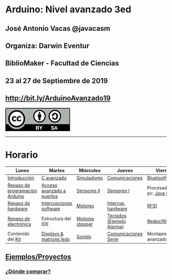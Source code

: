 # Arduino: Nivel avanzado 3ed


## José Antonio Vacas @javacasm
## Organiza: Darwin Eventur
## BiblioMaker - Facultad de Ciencias
## 23 al 27 de Septiembre de 2019

## http://bit.ly/ArduinoAvanzado19

![CC](./images/Licencia_CC_peque.png)

* * *

# Horario

|Lunes|Martes|Miércoles|Jueves|Viernes
|---|---|---|---|---
|[Introducción](./presentaciones/Arduino%20A.%20-%200.0%20-%20Introducción%20a%20Arduino.pdf)|[C avanzado](./Programación%20avanzada/Arduino%20A.%20-%201.2.3%20-%20Programación%20avanzada-%20C%20avanzado.pdf)|[Simuladores](http://tinkercad.com/circuits)|[Comunicaciones](./Expandiendo%20Arduino/Arduino%20A.%20-%202.7.0%20-%20Comunicaciones%20-%20Serie.pdf)|[Bluetooth](./Bluetooth.md)
|[Repaso de programación Arduino](./Repaso/curso%20arduino%20basico.md)|[Acceso avanzado a puertos](./avanzadoPuertos.md)|[Sensores II](./Expandiendo%20Arduino/Arduino%20A.%20-%202.6%20-%20%20Sensores.pdf)|[Sensores I](./presentaciones/Sensores.pdf)|Procesado en el pc: [Java](./Procesando%20datos/Arduino%20A.%20-%203.3.3%20-%20Procesando%20en%20el%20PC_%20Java.pdf) [Python](./Procesando%20datos/Arduino%20A.%20-%203.3.2%20-%20Procesando%20en%20el%20PC_%20Python.pdf)|
|[Repaso de hardware](./Repaso/Arduino%20A.%20-%201.1.2%20-%20Introducción_%20Hardware.pdf)|[Interrupciones software](./Interrupciones_Software.md)|[Motores](./Expandiendo%20Arduino/Arduino%20A.%20-%202.1.4%20-%20Expandiendo%20Arduino_%20Motores.pdf)|[Interrup. hardware](./Interrupciones_Hardware.md)|[RFID](./rfid.md)|
|[Repaso de electrónica](./presentaciones/Introducción%20a%20la%20electrónica.pdf)|Estructura del IDE|[Motores stepper](./motores.md)|[Teclados (Ejemplo Alarma)](./keypad.md)|[Redes/Web/Wifi](./wifi_esp8266.md)|
|Contenido del [Kit](./Extra/GUIA%20INVENKIT%202016.pdf)|[Displays & matrices leds](./Expandiendo%20Arduino/Arduino%20A.%20-%202.1.6%20-%20Expandiendo%20Arduino_%20Display%20Matrices%20Leds.pdf)|[Sonido](./Expandiendo%20Arduino/Arduino%20A.%20-%202.1.1%20-%20Expandiendo%20Arduino_%20Sonido%20y%20tiempos.pdf)|[Comunicaciones Serie](./Procesando%20datos/Arduino%20A.%20-%203.3.1%20-%20Procesando%20en%20el%20PC_%20Serie,%20Lectura%20y%20escritura.pdf)|Montajes avanzados|

## [Ejemplos/Proyectos](./proyectos.md)

### [¿Dónde comprar?](./Comprar.md)
